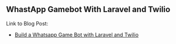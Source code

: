 ## WhastApp Gamebot With Laravel and Twilio

Link to Blog Post:
- [Build a Whatsapp Game Bot with Laravel and Twilio](https://blog.gabrielnwogu.com/build-a-whatsapp-chatbot-with-laravel-and-twillio)
